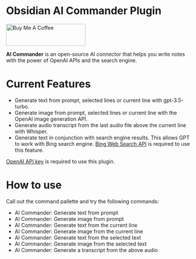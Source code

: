 # Obsidian AI Commander Plugin 

<a href="https://www.buymeacoffee.com/yzh503" target="_blank"><img src="https://cdn.buymeacoffee.com/buttons/v2/default-yellow.png" alt="Buy Me A Coffee" style="height: 60px !important;width: 217px !important;" ></a>

**AI Commander** is an open-source AI connector that helps you write notes with the power of OpenAI APIs and the search engine.  

# Current Features

- Generate text from prompt, selected lines or current line with gpt-3.5-turbo.
- Generate image from prompt, selected lines or current line with the OpenAI image generation API. 
- Generate audio transcript from the last audio file above the current line with Whisper. 
- Generate text in conjunction with search engine results. This allows GPT to work with Bing search engine. [Bing Web Search API](https://www.microsoft.com/en-us/bing/apis/bing-web-search-api) is required to use this feature.  

[OpenAI API key](https://platform.openai.com/account/api-keys) is required to use this plugin. 

# How to use

Call out the command pallette and try the following commands: 

- AI Commander: Generate text from prompt
- AI Commander: Generate image from prompt
- AI Commander: Generate text from the current line
- AI Commander: Generate image from the current line
- AI Commander: Generate text from the selected text
- AI Commander: Generate image from the selected text
- AI Commander: Generate a transcript from the above audio
